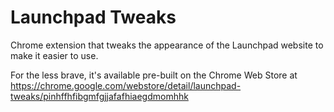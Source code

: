 # Launchpad Tweaks

Chrome extension that tweaks the appearance of the Launchpad website to
make it easier to use.

For the less brave, it's available pre-built on the Chrome Web Store at
https://chrome.google.com/webstore/detail/launchpad-tweaks/pinhffhfibgmfgjjafafhiaegdmomhhk
